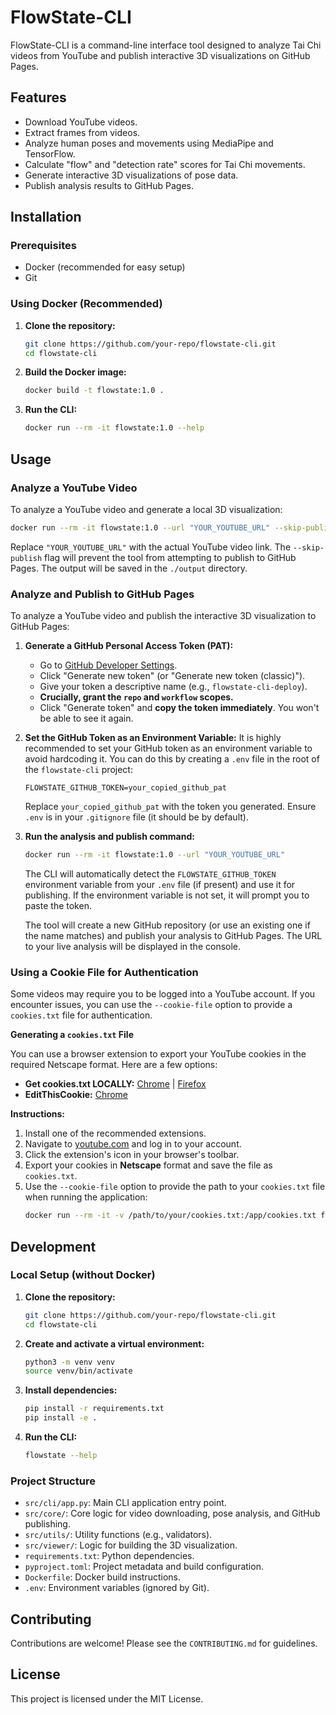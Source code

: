 # FlowState-CLI

FlowState-CLI is a command-line interface tool designed to analyze Tai Chi videos from YouTube and publish interactive 3D visualizations on GitHub Pages.

## Features

- Download YouTube videos.
- Extract frames from videos.
- Analyze human poses and movements using MediaPipe and TensorFlow.
- Calculate "flow" and "detection rate" scores for Tai Chi movements.
- Generate interactive 3D visualizations of pose data.
- Publish analysis results to GitHub Pages.

## Installation

### Prerequisites

- Docker (recommended for easy setup)
- Git

### Using Docker (Recommended)

1.  **Clone the repository:**
    ```bash
    git clone https://github.com/your-repo/flowstate-cli.git
    cd flowstate-cli
    ```

2.  **Build the Docker image:**
    ```bash
    docker build -t flowstate:1.0 .
    ```

3.  **Run the CLI:**
    ```bash
    docker run --rm -it flowstate:1.0 --help
    ```

## Usage

### Analyze a YouTube Video

To analyze a YouTube video and generate a local 3D visualization:

```bash
docker run --rm -it flowstate:1.0 --url "YOUR_YOUTUBE_URL" --skip-publish
```

Replace `"YOUR_YOUTUBE_URL"` with the actual YouTube video link. The `--skip-publish` flag will prevent the tool from attempting to publish to GitHub Pages. The output will be saved in the `./output` directory.

### Analyze and Publish to GitHub Pages

To analyze a YouTube video and publish the interactive 3D visualization to GitHub Pages:

1.  **Generate a GitHub Personal Access Token (PAT):**
    - Go to [GitHub Developer Settings](https://github.com/settings/tokens/new?scopes=repo,workflow).
    - Click "Generate new token" (or "Generate new token (classic)").
    - Give your token a descriptive name (e.g., `flowstate-cli-deploy`).
    - **Crucially, grant the `repo` and `workflow` scopes.**
    - Click "Generate token" and **copy the token immediately**. You won't be able to see it again.

2.  **Set the GitHub Token as an Environment Variable:**
    It is highly recommended to set your GitHub token as an environment variable to avoid hardcoding it. You can do this by creating a `.env` file in the root of the `flowstate-cli` project:

    ```
    FLOWSTATE_GITHUB_TOKEN=your_copied_github_pat
    ```

    Replace `your_copied_github_pat` with the token you generated. Ensure `.env` is in your `.gitignore` file (it should be by default).

3.  **Run the analysis and publish command:**
    ```bash
    docker run --rm -it flowstate:1.0 --url "YOUR_YOUTUBE_URL"
    ```

    The CLI will automatically detect the `FLOWSTATE_GITHUB_TOKEN` environment variable from your `.env` file (if present) and use it for publishing. If the environment variable is not set, it will prompt you to paste the token.

    The tool will create a new GitHub repository (or use an existing one if the name matches) and publish your analysis to GitHub Pages. The URL to your live analysis will be displayed in the console.

### Using a Cookie File for Authentication

Some videos may require you to be logged into a YouTube account. If you encounter issues, you can use the `--cookie-file` option to provide a `cookies.txt` file for authentication.

**Generating a `cookies.txt` File**

You can use a browser extension to export your YouTube cookies in the required Netscape format. Here are a few options:

*   **Get cookies.txt LOCALLY:** [Chrome](https://chrome.google.com/webstore/detail/get-cookiestxt-locally/cclelndahbckbenkjhflpdbgdldlbecc) | [Firefox](https://addons.mozilla.org/en-US/firefox/addon/get-cookies-txt-locally/)
*   **EditThisCookie:** [Chrome](https://chrome.google.com/webstore/detail/editthiscookie/fngmhnnpilhplaeedifhccceomclgfbg)

**Instructions:**

1.  Install one of the recommended extensions.
2.  Navigate to [youtube.com](https://www.youtube.com) and log in to your account.
3.  Click the extension's icon in your browser's toolbar.
4.  Export your cookies in **Netscape** format and save the file as `cookies.txt`.
5.  Use the `--cookie-file` option to provide the path to your `cookies.txt` file when running the application:
    ```bash
    docker run --rm -it -v /path/to/your/cookies.txt:/app/cookies.txt flowstate:1.0 --url "YOUTUBE_URL" --cookie-file /app/cookies.txt
    ```

## Development

### Local Setup (without Docker)

1.  **Clone the repository:**
    ```bash
    git clone https://github.com/your-repo/flowstate-cli.git
    cd flowstate-cli
    ```

2.  **Create and activate a virtual environment:**
    ```bash
    python3 -m venv venv
    source venv/bin/activate
    ```

3.  **Install dependencies:**
    ```bash
    pip install -r requirements.txt
    pip install -e .
    ```

4.  **Run the CLI:**
    ```bash
    flowstate --help
    ```

### Project Structure

-   `src/cli/app.py`: Main CLI application entry point.
-   `src/core/`: Core logic for video downloading, pose analysis, and GitHub publishing.
-   `src/utils/`: Utility functions (e.g., validators).
-   `src/viewer/`: Logic for building the 3D visualization.
-   `requirements.txt`: Python dependencies.
-   `pyproject.toml`: Project metadata and build configuration.
-   `Dockerfile`: Docker build instructions.
-   `.env`: Environment variables (ignored by Git).

## Contributing

Contributions are welcome! Please see the `CONTRIBUTING.md` for guidelines.

## License

This project is licensed under the MIT License.